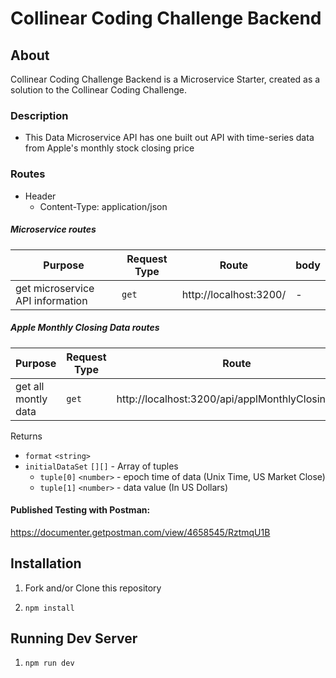 # Collinear Coding Challenge Backend

## About
  Collinear Coding Challenge Backend is a Microservice Starter, created as a solution to the Collinear Coding Challenge.

### Description
  - This Data Microservice API has one built out API with time-series data from Apple's monthly stock closing price

### Routes

  - Header
    - Content-Type: application/json

##### Microservice routes

| Purpose | Request Type | Route | body |
| --- | --- | --- | --- |
| get microservice API information | `get` | http://localhost:3200/ | - |

##### Apple Monthly Closing Data routes

| Purpose | Request Type | Route | body |
| --- | --- | --- | --- |
| get all montly data | `get` | http://localhost:3200/api/applMonthlyClosingData/ | - |

Returns
* `format` `<string>`
* `initialDataSet` `[][]` - Array of tuples
    * `tuple[0]` `<number>` - epoch time of data (Unix Time, US Market Close)
    * `tuple[1]` `<number>` - data value (In US Dollars)

#### Published Testing with Postman:
https://documenter.getpostman.com/view/4658545/RztmqU1B

## Installation

1. Fork and/or Clone this repository

1. `npm install`

## Running Dev Server

1. `npm run dev`
